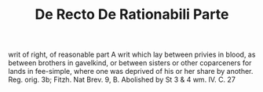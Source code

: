 ---
title: De Recto De Rationabili Parte
letter: D
permalink: "/definitions/bld-de-recto-de-rationabili-parte.html"
body: writ of right, of reasonable part A writ which lay between privies in blood,
  as between brothers in gavelkind, or between sisters or other coparceners for lands
  in fee-simple, where one was deprived of his or her share by another. Reg. orig.
  3b; Fitzh. Nat Brev. 9, B. Abolished by St 3 & 4 wm. IV. C. 27
published_at: '2018-07-07'
source: Black's Law Dictionary 2nd Ed (1910)
layout: post
---